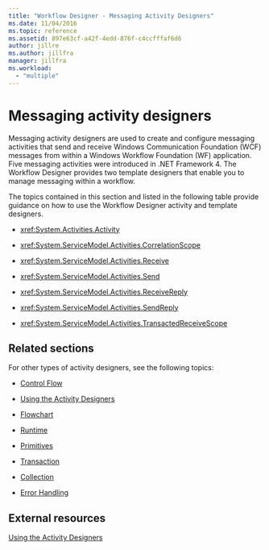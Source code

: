 ```yaml
---
title: "Workflow Designer - Messaging Activity Designers"
ms.date: 11/04/2016
ms.topic: reference
ms.assetid: 897e63cf-a42f-4edd-876f-c4ccfffaf6d6
author: jillre
ms.author: jillfra
manager: jillfra
ms.workload:
  - "multiple"
---
```

# Messaging activity designers

Messaging activity designers are used to create and configure messaging activities that send and receive Windows Communication Foundation (WCF) messages from within a Windows Workflow Foundation (WF) application. Five messaging activities were introduced in .NET Framework 4. The Workflow Designer provides two template designers that enable you to manage messaging within a workflow.

The topics contained in this section and listed in the following table provide guidance on how to use the Workflow Designer activity and template designers.

- <xref:System.Activities.Activity>

- <xref:System.ServiceModel.Activities.CorrelationScope>

- <xref:System.ServiceModel.Activities.Receive>

- <xref:System.ServiceModel.Activities.Send>

- <xref:System.ServiceModel.Activities.ReceiveReply>

- <xref:System.ServiceModel.Activities.SendReply>

- <xref:System.ServiceModel.Activities.TransactedReceiveScope>

## Related sections

For other types of activity designers, see the following topics:

- [Control Flow](../workflow-designer/control-flow-activity-designers.md)

- [Using the Activity Designers](../workflow-designer/using-the-activity-designers.md)

- [Flowchart](../workflow-designer/flowchart-activity-designers.md)

- [Runtime](../workflow-designer/runtime-activity-designers.md)

- [Primitives](../workflow-designer/primitives-activity-designers.md)

- [Transaction](../workflow-designer/transaction-activity-designers.md)

- [Collection](../workflow-designer/collection-activity-designers.md)

- [Error Handling](../workflow-designer/error-handling-activity-designers.md)

## External resources

[Using the Activity Designers](../workflow-designer/using-the-activity-designers.md)